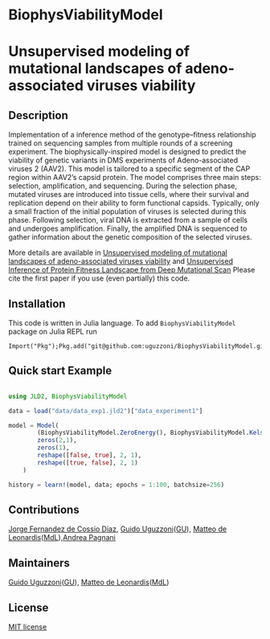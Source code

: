 # BiophysViabilityModel

# Unsupervised modeling of mutational landscapes of adeno-associated viruses viability

## Description

Implementation of a inference method of the genotype–fitness relationship trained on sequencing samples from multiple rounds of a screening experiment.
The biophysically-inspired model is designed to predict the viability of genetic variants in DMS experiments of Adeno-associated viruses 2 (AAV2). 
This model is tailored to a specific segment of the CAP region within AAV2’s capsid protein.
The model comprises three main steps: selection, amplification, and sequencing. During the selection phase, mutated viruses are introduced into tissue cells, where their survival and  replication depend on their ability to form functional capsids. Typically, only a small fraction of the initial population of viruses is selected during this phase. Following selection, viral DNA is extracted from a sample of cells and undergoes amplification. Finally, the amplified DNA is sequenced to gather information about the genetic composition of the selected viruses.

More details are available in [Unsupervised modeling of mutational landscapes of adeno-associated viruses viability](https://www.biorxiv.org/content/10.1101/2023.10.26.564138v1.full.pdf) and [Unsupervised Inference of Protein Fitness Landscape from Deep Mutational Scan](https://academic.oup.com/mbe/article/38/1/318/5889958)
Please cite the first paper if you use (even partially) this code.

## Installation

This code is written in Julia language. To add `BiophysViabilityModel` package on Julia REPL run
```
Import("Pkg");Pkg.add("git@github.com:uguzzoni/BiophysViabilityModel.git")
```

## Quick start Example

```julia

using JLD2, BiophysViabilityModel

data = load("data/data_exp1.jld2")["data_experiment1"]

model = Model(
        (BiophysViabilityModel.ZeroEnergy(), BiophysViabilityModel.Kelsic_model()),
        zeros(2,1),
        zeros(1),
        reshape([false, true], 2, 1),
        reshape([true, false], 2, 1)
    ) 

history = learn!(model, data; epochs = 1:100, batchsize=256)

```

## Contributions

[Jorge Fernandez de Cossio Diaz](https://github.com/cossio),  [Guido Uguzzoni](https://github.com/uguzzoni)([GU](mailto:guido.uguzzoni@gmail.com)), [Matteo de Leonardis](https://github.com/matteodeleonardis)([MdL](mailto:matteo.deleonardis2@gmail.com)),[Andrea Pagnani](https://github.com/pagnani)

## Maintainers
[Guido Uguzzoni](https://github.com/uguzzoni)([GU](mailto:guido.uguzzoni@gmail.com)), [Matteo de Leonardis](https://github.com/matteodeleonardis)([MdL](mailto:matteo.deleonardis2@gmail.com))

## License
[MIT license](LICENSE)
